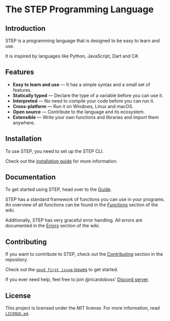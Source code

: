 # The STEP Programming Language

## Introduction

STEP is a programming language that is designed to be easy to learn and use.

It is inspired by languages like Python, JavaScript, Dart and C#.

## Features

- **Easy to learn and use** — It has a simple syntax and a small set of features.
- **Statically typed** — Declare the type of a variable before you can use it.
- **Interpreted** — No need to compile your code before you can run it.
- **Cross-platform** — Run it on Windows, Linux and macOS.
- **Open source** — Contribute to the language and its ecosystem.
- **Extensible** — Write your own functions and libraries and import them anywhere.

## Installation

To use STEP, you need to set up the STEP CLI.

Check out the [installation guide](https://github.com/ricardoboss/STEP/wiki/Command-Line-Interface) for more
information.

## Documentation

To get started using STEP, head over to the [Guide](https://github.com/ricardoboss/STEP/wiki/Guide).

STEP has a standard framework of functions you can use in your programs.
An overview of all functions can be found in the [Functions](https://github.com/ricardoboss/STEP/wiki/Function) section
of the wiki.

Additionally, STEP has very graceful error handling.
All errors are documented in the [Errors](https://github.com/ricardoboss/STEP/wiki/Errors) section of the wiki.

## Contributing

If you want to contribute to STEP, check out
the [Contributing](https://github.com/ricardoboss/STEP/blob/main/CONTRIBUTING.md) section in the repository.

Check out the [`good first issue` issues](https://github.com/ricardoboss/STEP/contribute) to get started.

If you ever need help, feel free to join @ricardoboss' [Discord server](https://discord.gg/ySpmcdCqFN).

## License

This project is licensed under the MIT license.
For more information, read [`LICENSE.md`](https://github.com/ricardoboss/STEP/blob/main/LICENSE.md).
